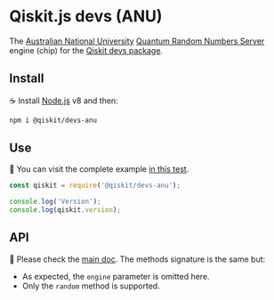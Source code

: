 # Qiskit.js devs (ANU)

The [Australian National University](http://www.anu.edu.au) [Quantum Random Numbers Server](https://qrng.anu.edu.au) engine (chip) for the [Qiskit devs package](https://github.com/Qiskit/qiskit-js/tree/master/packages/qiskit-devs).

## Install

:coffee: Install [Node.js](https://nodejs.org/download) v8 and then:

```sh
npm i @qiskit/devs-anu
```

## Use

:pencil: You can visit the complete example [in this test](./test/functional/index.js).

```js
const qiskit = require('@qiskit/devs-anu');

console.log('Version');
console.log(qiskit.version);
```

## API

:eyes: Please check the [main doc](../../README.md#API). The methods signature is the same but:

* As expected, the `engine` parameter is omitted here.
* Only the `random` method is supported.
